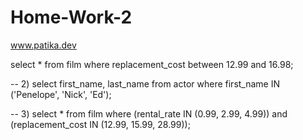 # Home-Work-2
www.patika.dev

select * from film
where replacement_cost between 12.99 and 16.98;

-- 2)
select first_name, last_name from actor
where first_name IN ('Penelope', 'Nick', 'Ed');

-- 3)
select * from film
where (rental_rate IN (0.99, 2.99, 4.99)) and (replacement_cost IN (12.99, 15.99, 28.99));
